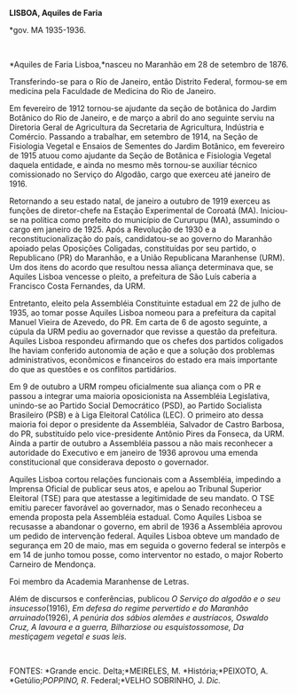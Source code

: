 **LISBOA, Aquiles de Faria**

\*gov. MA 1935-1936.

 

*Aquiles de Faria Lisboa,*nasceu no Maranhão em 28 de setembro de 1876.

Transferindo-se para o Rio de Janeiro, então Distrito Federal, formou-se
em medicina pela Faculdade de Medicina do Rio de Janeiro.

Em fevereiro de 1912 tornou-se ajudante da seção de botânica do Jardim
Botânico do Rio de Janeiro, e de março a abril do ano seguinte serviu na
Diretoria Geral de Agricultura da Secretaria de Agricultura, Indústria e
Comércio. Passando a trabalhar, em setembro de 1914, na Seção de
Fisiologia Vegetal e Ensaios de Sementes do Jardim Botânico, em
fevereiro de 1915 atuou como ajudante da Seção de Botânica e Fisiologia
Vegetal daquela entidade, e ainda no mesmo mês tornou-se auxiliar
técnico comissionado no Serviço do Algodão, cargo que exerceu até
janeiro de 1916.

Retornando a seu estado natal, de janeiro a outubro de 1919 exerceu as
funções de diretor-chefe na Estação Experimental de Coroatá (MA).
Iniciou-se na política como prefeito do município de Cururupu (MA),
assumindo o cargo em janeiro de 1925. Após a Revolução de 1930 e a
reconstitucionalização do país, candidatou-se ao governo do Maranhão
apoiado pelas Oposições Coligadas, constituídas por seu partido, o
Republicano (PR) do Maranhão, e a União Republicana Maranhense (URM). Um
dos itens do acordo que resultou nessa aliança determinava que, se
Aquiles Lisboa vencesse o pleito, a prefeitura de São Luís caberia a
Francisco Costa Fernandes, da URM.

Entretanto, eleito pela Assembléia Constituinte estadual em 22 de julho
de 1935, ao tomar posse Aquiles Lisboa nomeou para a prefeitura da
capital Manuel Vieira de Azevedo, do PR. Em carta de 6 de agosto
seguinte, a cúpula da URM pediu ao governador que revisse a questão da
prefeitura. Aquiles Lisboa respondeu afirmando que os chefes dos
partidos coligados lhe haviam conferido autonomia de ação e que a
solução dos problemas administrativos, econômicos e financeiros do
estado era mais importante do que as questões e os conflitos
partidários.

Em 9 de outubro a URM rompeu oficialmente sua aliança com o PR e passou
a integrar uma maioria oposicionista na Assembléia Legislativa,
unindo-se ao Partido Social Democrático (PSD), ao Partido Socialista
Brasileiro (PSB) e à Liga Eleitoral Católica (LEC). O primeiro ato dessa
maioria foi depor o presidente da Assembléia, Salvador de Castro
Barbosa, do PR, substituído pelo vice-presidente Antônio Pires da
Fonseca, da URM. Ainda a partir de outubro a Assembléia passou a não
mais reconhecer a autoridade do Executivo e em janeiro de 1936 aprovou
uma emenda constitucional que considerava deposto o governador.

Aquiles Lisboa cortou relações funcionais com a Assembléia, impedindo a
Imprensa Oficial de publicar seus atos, e apelou ao Tribunal Superior
Eleitoral (TSE) para que atestasse a legitimidade de seu mandato. O TSE
emitiu parecer favorável ao governador, mas o Senado reconheceu a emenda
proposta pela Assembléia estadual. Como Aquiles Lisboa se recusasse a
abandonar o governo, em abril de 1936 a Assembléia aprovou um pedido de
intervenção federal. Aquiles Lisboa obteve um mandado de segurança em 20
de maio, mas em seguida o governo federal se interpôs e em 14 de junho
tomou posse, como interventor no estado, o major Roberto Carneiro de
Mendonça.

Foi membro da Academia Maranhense de Letras.

Além de discursos e conferências, publicou *O Serviço do algodão e o seu
insucesso*(1916), *Em defesa do regime pervertido e do* *Maranhão
arruinado*(1926), *A penúria dos sábios alemães e austríacos, Oswaldo
Cruz, A lavoura e a guerra, Bilharziose ou esquistossomose, Da
mestiçagem vegetal e suas leis.*

 

FONTES: *Grande encic. Delta;*MEIRELES, M. *História;*PEIXOTO, A.
*Getúlio;*POPPINO, R*. Federal;*VELHO SOBRINHO, J. *Dic.*

 
